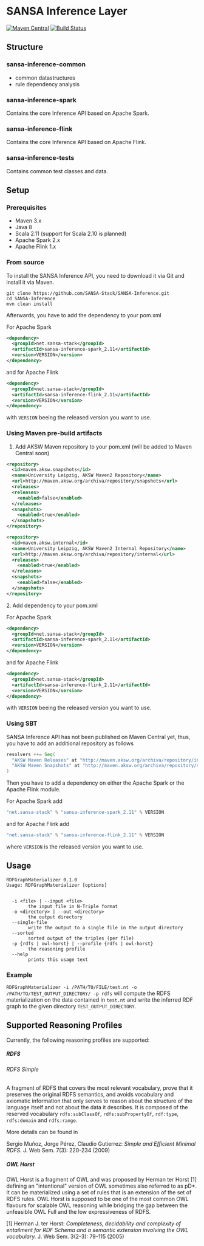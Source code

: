 # SANSA Inference Layer
[![Maven Central](https://maven-badges.herokuapp.com/maven-central/net.sansa-stack/sansa-inference-parent_2.11/badge.svg)](https://maven-badges.herokuapp.com/maven-central/net.sansa-stack/sansa-inference-parent_2.11)
[![Build Status](https://ci.aksw.org/jenkins/job/SANSA%20Inference%20Layer/job/develop/badge/icon)](https://ci.aksw.org/jenkins/job/SANSA%20Inference%20Layer/job/develop/)

## Structure
### sansa-inference-common
* common datastructures
* rule dependency analysis 

### sansa-inference-spark
Contains the core Inference API based on Apache Spark.

### sansa-inference-flink
Contains the core Inference API based on Apache Flink.

### sansa-inference-tests
Contains common test classes and data.


## Setup
### Prerequisites
* Maven 3.x
* Java 8
* Scala 2.11 (support for Scala 2.10 is planned)
* Apache Spark 2.x
* Apache Flink 1.x

### From source

To install the SANSA Inference API, you need to download it via Git and install it via Maven.
```shell
git clone https://github.com/SANSA-Stack/SANSA-Inference.git
cd SANSA-Inference
mvn clean install
```
Afterwards, you have to add the dependency to your pom.xml

For Apache Spark
```xml
<dependency>
  <groupId>net.sansa-stack</groupId>
  <artifactId>sansa-inference-spark_2.11</artifactId>
  <version>VERSION</version>
</dependency>
```
and for Apache Flink
```xml
<dependency>
  <groupId>net.sansa-stack</groupId>
  <artifactId>sansa-inference-flink_2.11</artifactId>
  <version>VERSION</version>
</dependency>
```
with `VERSION` beeing the released version you want to use.

### Using Maven pre-build artifacts

 1. Add AKSW Maven repository to your pom.xml (will be added to Maven Central soon)
```xml
<repository>
  <id>maven.aksw.snapshots</id>
  <name>University Leipzig, AKSW Maven2 Repository</name>
  <url>http://maven.aksw.org/archiva/repository/snapshots</url>
  <releases>
  <releases>
	<enabled>false</enabled>
  </releases>
  <snapshots>
	<enabled>true</enabled>
  </snapshots>
</repository>

<repository>
  <id>maven.aksw.internal</id>
  <name>University Leipzig, AKSW Maven2 Internal Repository</name>
  <url>http://maven.aksw.org/archiva/repository/internal</url>
  <releases>
	<enabled>true</enabled>
  </releases>
  <snapshots>
	<enabled>false</enabled>
  </snapshots>
</repository>
```
2\. Add dependency to your pom.xml

For Apache Spark
```xml
<dependency>
  <groupId>net.sansa-stack</groupId>
  <artifactId>sansa-inference-spark_2.11</artifactId>
  <version>VERSION</version>
</dependency>
```
and for Apache Flink
```xml
<dependency>
  <groupId>net.sansa-stack</groupId>
  <artifactId>sansa-inference-flink_2.11</artifactId>
  <version>VERSION</version>
</dependency>
```
with `VERSION` beeing the released version you want to use.
### Using SBT
SANSA Inference API has not been published on Maven Central yet, thus, you have to add an additional repository as follows
```scala
resolvers ++= Seq(
  "AKSW Maven Releases" at "http://maven.aksw.org/archiva/repository/internal",
  "AKSW Maven Snapshots" at "http://maven.aksw.org/archiva/repository/snapshots"
)
```
Then you have to add a dependency on either the Apache Spark or the Apache Flink module.

For Apache Spark add
```scala
"net.sansa-stack" % "sansa-inference-spark_2.11" % VERSION
```

and for Apache Flink add
```scala
"net.sansa-stack" % "sansa-inference-flink_2.11" % VERSION
```

where `VERSION` is the released version you want to use.

## Usage
```
RDFGraphMaterializer 0.1.0
Usage: RDFGraphMaterializer [options]
 
 
  -i <file> | --input <file>
        the input file in N-Triple format
  -o <directory> | --out <directory>
        the output directory
  --single-file
        write the output to a single file in the output directory
  --sorted
        sorted output of the triples (per file)
  -p {rdfs | owl-horst} | --profile {rdfs | owl-horst}
        the reasoning profile
  --help
        prints this usage text
```
### Example

`RDFGraphMaterializer -i /PATH/TO/FILE/test.nt -o /PATH/TO/TEST_OUTPUT_DIRECTORY/ -p rdfs` will compute the RDFS materialization on the data contained in `test.nt` and write the inferred RDF graph to the given directory `TEST_OUTPUT_DIRECTORY`.

## Supported Reasoning Profiles

Currently, the following reasoning profiles are supported:

##### RDFS

###### RDFS Simple

A fragment of RDFS that covers the most relevant vocabulary, prove that it
preserves the original RDFS semantics, and avoids vocabulary and axiomatic
information that only serves to reason about the structure of the language
itself and not about the data it describes.
It is composed of the reserved vocabulary
`rdfs:subClassOf`, `rdfs:subPropertyOf`, `rdf:type`, `rdfs:domain` and `rdfs:range`.

More details can be found in

Sergio Muñoz, Jorge Pérez, Claudio Gutierrez:
    *Simple and Efficient Minimal RDFS.* J. Web Sem. 7(3): 220-234 (2009)
##### OWL Horst
OWL Horst is a fragment of OWL and was proposed by Herman ter Horst [1] defining an "intentional" version of OWL sometimes also referred to as pD\*. It can be materialized using a set of rules that is an extension of the set of RDFS rules. OWL Horst is supposed to be one of the most common OWL flavours for scalable OWL reasoning while bridging the gap between the unfeasible OWL Full and the low expressiveness of RDFS.

[1] Herman J. ter Horst:
*Completeness, decidability and complexity of entailment for RDF Schema and a semantic extension involving the OWL vocabulary.* J. Web Sem. 3(2-3): 79-115 (2005)

